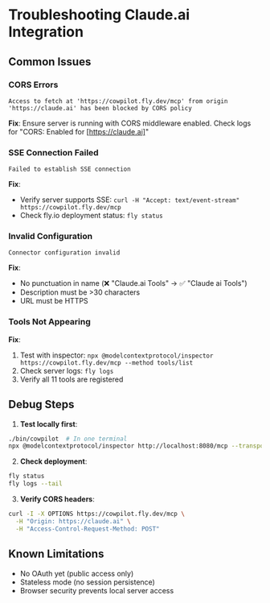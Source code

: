 # Troubleshooting Claude.ai Integration

## Common Issues

### CORS Errors
```
Access to fetch at 'https://cowpilot.fly.dev/mcp' from origin 'https://claude.ai' has been blocked by CORS policy
```
**Fix**: Ensure server is running with CORS middleware enabled. Check logs for "CORS: Enabled for [https://claude.ai]"

### SSE Connection Failed
```
Failed to establish SSE connection
```
**Fix**: 
- Verify server supports SSE: `curl -H "Accept: text/event-stream" https://cowpilot.fly.dev/mcp`
- Check fly.io deployment status: `fly status`

### Invalid Configuration
```
Connector configuration invalid
```
**Fix**:
- No punctuation in name (❌ "Claude.ai Tools" → ✅ "Claude ai Tools")
- Description must be >30 characters
- URL must be HTTPS

### Tools Not Appearing
**Fix**:
1. Test with inspector: `npx @modelcontextprotocol/inspector https://cowpilot.fly.dev/mcp --method tools/list`
2. Check server logs: `fly logs`
3. Verify all 11 tools are registered

## Debug Steps

1. **Test locally first**:
```bash
./bin/cowpilot  # In one terminal
npx @modelcontextprotocol/inspector http://localhost:8080/mcp --transport sse  # In another
```

2. **Check deployment**:
```bash
fly status
fly logs --tail
```

3. **Verify CORS headers**:
```bash
curl -I -X OPTIONS https://cowpilot.fly.dev/mcp \
  -H "Origin: https://claude.ai" \
  -H "Access-Control-Request-Method: POST"
```

## Known Limitations

- No OAuth yet (public access only)
- Stateless mode (no session persistence)
- Browser security prevents local server access
